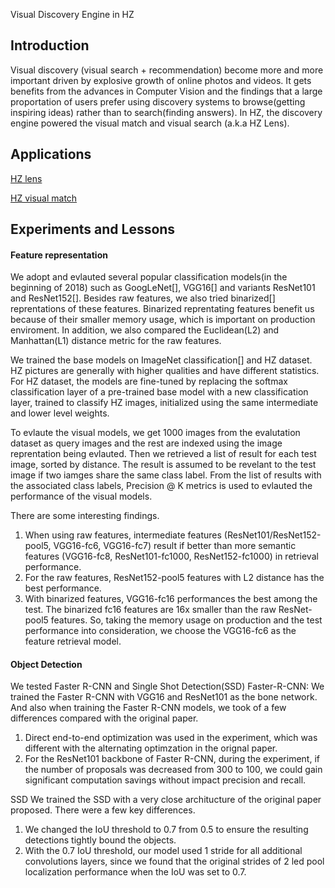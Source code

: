 
Visual Discovery Engine in HZ

## Introduction
Visual discovery (visual search + recommendation) become more and more important driven by explosive growth of online photos and videos. It gets benefits from the advances in Computer Vision and the findings that a large proportation of users prefer using discovery systems to browse(getting inspiring ideas) rather than to search(finding answers). In HZ, the discovery engine powered the visual match and visual search (a.k.a HZ Lens).


## Applications
[HZ lens](https://www.houzz.com/magazine/find-products-for-your-home-using-visual-search-in-the-houzz-app-stsetivw-vs~124819294)

[HZ visual match](https://www.houzz.com/magazine/inside-houzz-find-products-for-your-home-with-visual-match-stsetivw-vs~73421107)


## Experiments and Lessons
#### Feature representation
We adopt and evlauted several popular classification models(in the beginning of 2018) such as GoogLeNet[], VGG16[] and variants ResNet101 and ResNet152[]. Besides raw features, we also tried binarized[] reprentations of these features. Binarized reprentating features benefit us because of their smaller memory usage, which is important on production enviroment. In addition, we also compared the Euclidean(L2) and Manhattan(L1) distance metric for the raw features. 

We trained the base models on ImageNet classification[] and HZ dataset. HZ pictures are generally with higher qualities and have different statistics. For HZ dataset, the models are fine-tuned by replacing the softmax classification layer of a pre-trained base model with a new classification layer, trained to classify HZ images, initialized using the same intermediate and lower level weights. 

To evlaute the visual models, we get 1000 images from the evalutation dataset as query images and the rest are indexed using the image reprentation being evlauted. Then we retrieved a list of result for each test image, sorted by distance. The result is assumed to be revelant to the test image if two iamges share the same class label. From the list of results with the associated class labels, Precision @ K metrics is used to evlauted the performance of the visual models. 

There are some interesting findings.
1. When using raw features, intermediate features (ResNet101/ResNet152-pool5, VGG16-fc6, VGG16-fc7) result if better than more semantic features (VGG16-fc8, ResNet101-fc1000, ResNet152-fc1000) in retrieval performance.
2. For the raw features, ResNet152-pool5 features with L2 distance has the best performance.
3. With binarized features, VGG16-fc16 performances the best among the test. The binarized fc16 features are 16x smaller than the raw ResNet-pool5 features. 
So, taking the memory usage on production and the test performance into consideration, we choose the VGG16-fc6 as the feature retrieval model. 

#### Object Detection
We tested Faster R-CNN and Single Shot Detection(SSD)
Faster-R-CNN:
We trained the Faster R-CNN with VGG16 and ResNet101 as the bone network. And also when training the Faster R-CNN models, we took of a few differences compared with the original paper. 
1. Direct end-to-end optimization was used in the experiment, which was different with the alternating optimzation in the orignal paper. 
2. For the ResNet101 backbone of Faster R-CNN, during the experiment, if the number of proposals was decreased from 300 to 100, we could gain significant computation savings without impact precision and recall. 

SSD
We trained the SSD with a very close architucture of the original paper proposed. There were a few key differences. 
1. We changed the IoU threshold to 0.7 from 0.5 to ensure the resulting detections tightly bound the objects. 
2. With the 0.7 IoU threshold, our model used 1 stride for all additional convolutions layers, since we found that the original strides of 2 led pool localization performance when the IoU was set to 0.7.
